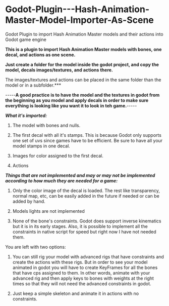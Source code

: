 # Godot-Plugin---Hash-Animation-Master-Model-Importer-As-Scene

Godot Plugin to import Hash Animation Master models and their actions into Godot game engine





**This is a plugin to import Hash Animation Master models with bones, one decal, and actions as one scene.**



**Just create a folder for the model inside the godot project, and copy the model, decals images/textures, and actions there.**

The images/textures and actions can be placed in the same folder than the model or in a subfolder.***

-----**A good practice is to have the model and the textures in godot from the beginning as you model and apply decals in order to make sure everything is looking like you want it to look in teh game.**-----



***What it's imported:***



1. The model with bones and nulls.



2. The first decal with all it's stamps. This is because Godot only supports one set of uvs since games have to be efficient. Be sure to have all your model stamps in one decal.



3. Images for color assigned to the first decal.



4. Actions



***Things that are not implemented and may or may not be implemented according to how much they are needed for a game:***



1. Only the color image of the decal is loaded. The rest like transparency, normal map, etc, can be easily added in the future if needed or can be added by hand.



2. Models lights are not implemented



3. None of the bone's constraints. Godot does support inverse kinematics but it is in its early stages. Also, it is possible to implement all the constraints in native script for speed but right now I have not needed them. 

You are left with two options:

   1. You can still rig your model with advanced rigs that have constraints and create the actions with these rigs. But in order to see your model animated in godot you will have to create KeyFrames for all the bones that have cps assigned to them. In other words, animate with your advanced rig and then apply keys to bones with weights at the right times so that they will not need the advanced constraints in godot.



   2. Just keep a simple skeleton and animate it in actions with no constraints.





